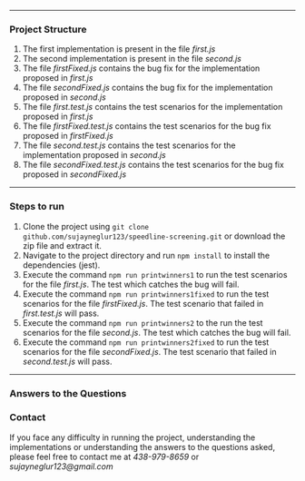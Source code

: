 ***
### Project Structure

1. The first implementation is present in the file _first.js_
1. The second implementation is present in the file _second.js_
1. The file _firstFixed.js_ contains the bug fix for the implementation proposed in _first.js_
1. The file _secondFixed.js_ contains the bug fix for the implementation proposed in _second.js_
1. The file _first.test.js_ contains the test scenarios for the implementation proposed in _first.js_
1. The file _firstFixed.test.js_ contains the test scenarios for the bug fix proposed in _firstFixed.js_
1. The file _second.test.js_ contains the test scenarios for the implementation proposed in _second.js_
1. The file _secondFixed.test.js_ contains the test scenarios for the bug fix proposed in _secondFixed.js_

***
### Steps to run

1. Clone the project using `git clone github.com/sujayneglur123/speedline-screening.git` or download the zip file and extract it.
1. Navigate to the project directory and run `npm install` to install the dependencies (jest).
1. Execute the command `npm run printwinners1` to run the test scenarios for the file _first.js_. The test which catches the bug will fail.
1. Execute the command `npm run printwinners1fixed` to run the test scenarios for the file _firstFixed.js_. The test scenario that failed in _first.test.js_ will pass.
1. Execute the command `npm run printwinners2` to the run the test scenarios for the file _second.js_. The test which catches the bug will fail.
1. Execute the command `npm run printwinners2fixed` to run the test scenarios for the file _secondFixed.js_. The test scenario that failed in _second.test.js_ will pass.

***

### Answers to the Questions

 

### Contact

If you face any difficulty in running the project, understanding the implementations or understanding the answers to the questions asked,
please feel free to contact me at _438-979-8659_ or _sujayneglur123@gmail.com_
